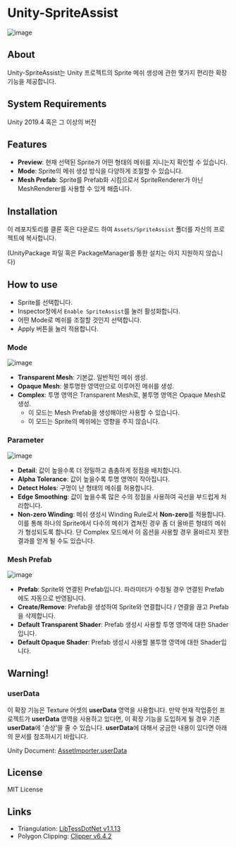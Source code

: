 # Unity-SpriteAssist
![image](https://user-images.githubusercontent.com/9159336/97450592-40448600-1976-11eb-9cee-c4a47dc665b0.png)

## About
Unity-SpriteAssist는 Unity 프로젝트의 Sprite 메쉬 생성에 관한 몇가지 편리한 확장 기능을 제공합니다.

## System Requirements
Unity 2019.4 혹은 그 이상의 버전

## Features
- **Preview**: 현재 선택된 Sprite가 어떤 형태의 메쉬를 지니는지 확인할 수 있습니다.
- **Mode**: Sprite의 메쉬 생성 방식을 다양하게 조절할 수 있습니다.
- **Mesh Prefab**: Sprite를 Prefab화 시킴으로서 SpriteRenderer가 아닌 MeshRenderer를 사용할 수 있게 해줍니다.

## Installation
이 레포지토리를 클론 혹은 다운로드 하여 `Assets/SpriteAssist` 폴더를 자신의 프로젝트에 복사합니다.

(UnityPackage 파일 혹은 PackageManager를 통한 설치는 아지 지원하지 않습니다)

## How to use
- Sprite를 선택합니다.
- Inspector창에서 `Enable SpriteAssist`를 눌러 활성화합니다.
- 어떤 Mode로 메쉬를 조절할 것인지 선택합니다.
- Apply 버튼을 눌러 적용합니다.

### Mode
![image](https://user-images.githubusercontent.com/9159336/97450951-9ca7a580-1976-11eb-86f7-4e18775dd9b0.png)
- **Transparent Mesh**: 기본값. 일반적인 메쉬 생성.
- **Opaque Mesh**: 불투명한 영역만으로 이루어진 메쉬를 생성.
- **Complex**: 투명 영역은 Transparent Mesh로, 불투명 영역은 Opaque Mesh로 생성.
  - 이 모드는 Mesh Prefab을 생성해야만 사용할 수 있습니다.
  - 이 모드는 Sprite의 메쉬에는 영향을 주지 않습니다.
  
### Parameter
![image](https://user-images.githubusercontent.com/9159336/97451357-04f68700-1977-11eb-9445-77eac8a9efe3.png)
- **Detail**: 값이 높을수록 더 정밀하고 촘촘하게 정점을 배치합니다.
- **Alpha Tolerance**: 값이 높을수록 투명 영역이 작아집니다. 
- **Detect Holes**: 구멍이 난 형태의 메쉬를 허용합니다.
- **Edge Smoothing**: 값이 높을수록 많은 수의 정점을 사용하여 곡선을 부드럽게 처리합니다.
- **Non-zero Winding**: 메쉬 생성시 Winding Rule로서 **Non-zero**를 적용합니다. 이를 통해 하나의 Sprite에서 다수의 메쉬가 겹쳐진 경우 좀 더 올바른 형태의 메쉬가 형성되도록 합니다. 단 Complex 모드에서 이 옵션을 사용할 경우 올바르지 못한 결과를 얻게 될 수도 있습니다. 

### Mesh Prefab
![image](https://user-images.githubusercontent.com/9159336/97451557-32433500-1977-11eb-8b57-32b6f15e04e6.png)
- **Prefab**: Sprite와 연결된 Prefab입니다. 파라미터가 수정될 경우 연결된 Prefab에도 자동으로 반영됩니다.
- **Create/Remove**: Prefab을 생성하여 Sprite와 연결합니다 / 연결을 끊고 Prefab을 삭제합니다.
- **Default Transparent Shader**: Prefab 생성시 사용할 투명 영역에 대한 Shader입니다.
- **Default Opaque Shader**: Prefab 생성시 사용할 불투명 영역에 대한 Shader입니다.

## Warning!

### userData
이 확장 기능은 Texture 어셋의 **userData** 영역을 사용합니다. 만약 현재 작업중인 프로젝트가 **userData** 영역을 사용하고 있다면, 이 확장 기능을 도입하게 될 경우 기존 **userData**에 '손상'을 줄 수 있습니다. **userData**에 대해서 궁금한 내용이 있다면 아래의 문서를 참조하시기 바랍니다.

Unity Document: [AssetImporter.userData](https://docs.unity3d.com/ScriptReference/AssetImporter-userData.html)

## License
MIT License

## Links
* Triangulation: [LibTessDotNet v1.1.13](https://github.com/speps/LibTessDotNet)
* Polygon Clipping: [Clipper v6.4.2](http://www.angusj.com/delphi/clipper.php)
